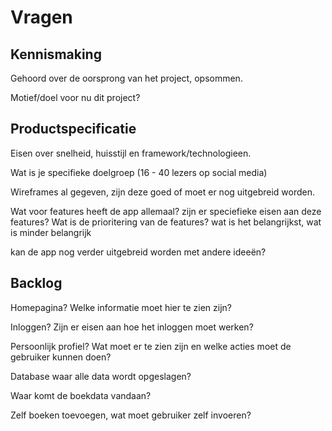 # Vragen

## Kennismaking

Gehoord over de oorsprong van het project, opsommen.

Motief/doel voor nu dit project?

## Productspecificatie

Eisen over snelheid, huisstijl en framework/technologieen.

Wat is je specifieke doelgroep (16 - 40 lezers op social media)

Wireframes al gegeven, zijn deze goed of moet er nog uitgebreid worden.

Wat voor features heeft de app allemaal? zijn er speciefieke eisen aan deze features?
Wat is de prioritering van de features? wat is het belangrijkst, wat is minder belangrijk

kan de app nog verder uitgebreid worden met andere ideeën?

## Backlog

Homepagina? Welke informatie moet hier te zien zijn?

Inloggen? Zijn er eisen aan hoe het inloggen moet werken?

Persoonlijk profiel? Wat moet er te zien zijn en welke acties moet de gebruiker kunnen doen?

Database waar alle data wordt opgeslagen?

Waar komt de boekdata vandaan?

Zelf boeken toevoegen, wat moet gebruiker zelf invoeren?
